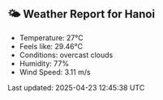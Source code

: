 <!-- WEATHER-START -->
## 🌤 Weather Report for Hanoi

- Temperature: 27°C
- Feels like: 29.46°C
- Conditions: overcast clouds
- Humidity: 77%
- Wind Speed: 3.11 m/s

Last updated: 2025-04-23 12:45:38 UTC
<!-- WEATHER-END -->
